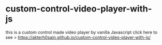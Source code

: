 # custom-control-video-player-with-js
this is a custom control made video player by vanilla Javascript 
click here to see > https://akterh0sain.github.io/custom-control-video-player-with-js/
